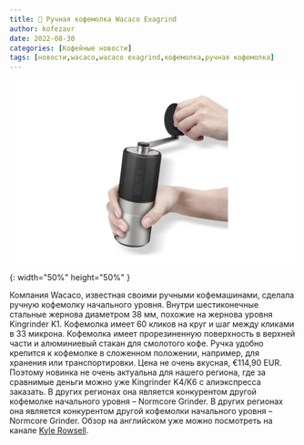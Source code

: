 ```yaml
---
title: 📰 Ручная кофемолка Wacaco Exagrind
author: kofezavr
date: 2022-08-30
categories: [Кофейные новости]
tags: [новости,wacaco,wacaco exagrind,кофемолка,ручная кофемолка]
--- 
```


![Ручная кофемолка Wacaco Exagrind](/assets/img/posts/22/08/wacaco-exagrind.jpg){: width="50%" height="50%" }

Компания Wacaco, известная своими ручными кофемашинами, сделала ручную кофемолку начального уровня. Внутри шестиконечные стальные жернова диаметром 38 мм, похожие на жернова уровня Kingrinder K1. Кофемолка имеет 60 кликов на круг и шаг между кликами в 33 микрона. Кофемолка имеет прорезиненную поверхность в верхней части и алюминиевый стакан для смолотого кофе. Ручка удобно крепится к кофемолке в сложенном положении, например, для хранения или транспортировки. Цена не очень вкусная, €114,90 EUR. Поэтому новинка не очень актуальна для нашего региона, где за сравнимые деньги можно уже Kingrinder K4/K6 с алиэкспресса заказать. В других регионах она является конкурентом другой кофемолке начального уровня – Normcore Grinder. В других регионах она является конкурентом другой кофемолки начального уровня – Normcore Grinder. Обзор на английском уже можно посмотреть на канале [Kyle Rowsell](https://www.youtube.com/watch?v=xPmknI0_0-E).
